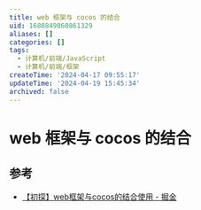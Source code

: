 ```yaml
---
title: web 框架与 cocos 的结合
uid: 1688849860861329
aliases: []
categories: []
tags:
  - 计算机/前端/JavaScript
  - 计算机/前端/框架
createTime: '2024-04-17 09:55:17'
updateTime: '2024-04-19 15:45:34'
archived: false
---
```


# web 框架与 cocos 的结合

## 参考

- [【初探】web框架与cocos的结合使用 - 掘金](https://juejin.cn/post/6949044814008549389)
